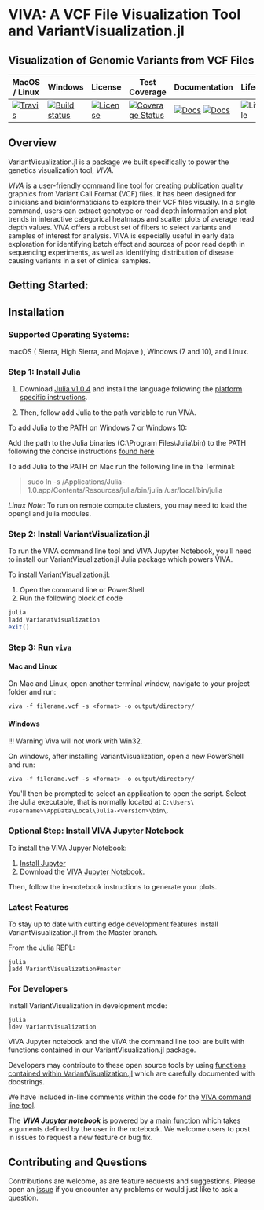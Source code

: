 # VIVA: A VCF File Visualization Tool and VariantVisualization.jl

## Visualization of Genomic Variants from VCF Files


| MacOS / Linux | Windows | License | Test Coverage | Documentation | Lifecycle |
| --- | ---- | ------ | ------ | ---- | ---- |
|[![Travis](https://img.shields.io/travis/compbiocore/VariantVisualization.jl/master.svg?style=flat-square)](https://travis-ci.org/compbiocore/VariantVisualization.jl)|[![Build status](https://ci.appveyor.com/api/projects/status/67hyn6rckulwr2dj/branch/master?svg=true)](https://ci.appveyor.com/project/fernandogelin/variantvisualization-jl/branch/master)|[![License](https://img.shields.io/badge/license-MIT-orange.svg?style=flat-square)](https://github.com/compbiocore/VariantVisualization.jl/blob/master/LICENSE.md)|[![Coverage Status](https://coveralls.io/repos/github/compbiocore/VariantVisualization.jl/badge.svg?branch=master)](https://coveralls.io/github/compbiocore/VariantVisualization.jl?branch=master)|[![Docs](https://img.shields.io/badge/docs-stable-blue.svg?style=flat-square)](https://compbiocore.github.io/VariantVisualization.jl/stable) [![Docs](https://img.shields.io/badge/docs-latest-blue.svg?style=flat-square)](https://compbiocore.github.io/VariantVisualization.jl/latest) | ![Lifecycle](https://img.shields.io/badge/lifecycle-active-green.svg?style=flat-square) |


## Overview

VariantVisualization.jl is a package we built specifically to power the genetics visualization tool, *VIVA*.

*VIVA* is a user-friendly command line tool for creating publication quality graphics from Variant Call Format (VCF) files. It has been designed for clinicians and bioinformaticians to explore their VCF files visually. In a single command, users can extract genotype or read depth information and plot trends in interactive categorical heatmaps and scatter plots of average read depth values. VIVA offers a robust set of filters to select variants and samples of interest for analysis. VIVA is especially useful in early data exploration for identifying batch effect and sources of poor read depth in sequencing experiments, as well as identifying distribution of disease causing variants in a set of clinical samples.


## Getting Started:

## Installation

### Supported Operating Systems:

macOS ( Sierra, High Sierra, and Mojave ), Windows (7 and 10), and Linux.

### Step 1: Install Julia

1. Download [Julia v1.0.4]("https://julialang.org/downloads/") and install the language following the [platform specific instructions](https://julialang.org/downloads/platform.html).

2. Then, follow add Julia to the path variable to run VIVA.

To add Julia to the PATH on Windows 7 or Windows 10:

Add the path to the Julia binaries (C:\Program Files\Julia\bin) to the PATH following the concise instructions [found here](https://www.java.com/en/download/help/path.xml)

To add Julia to the PATH on Mac run the following line in the Terminal:

> sudo ln -s /Applications/Julia-1.0.app/Contents/Resources/julia/bin/julia /usr/local/bin/julia


*Linux Note*: To run on remote compute clusters, you may need to load the opengl and julia modules.


### Step 2: Install VariantVisualization.jl

To run the VIVA command line tool and VIVA Jupyter Notebook, you'll need to install our VariantVisualization.jl Julia package which powers VIVA.

To install VariantVisualization.jl:

1. Open the command line or PowerShell
2. Run the following block of code

```julia
julia
]add VarianatVisualization
exit()
```
### Step 3: Run `viva`

#### Mac and Linux

On Mac and Linux, open another terminal window, navigate to your project folder and run:

```shell
viva -f filename.vcf -s <format> -o output/directory/
```

#### Windows

!!! Warning
    Viva will not work with Win32.

On windows, after installing VariantVisualization, open a new PowerShell and run:
```shell
viva -f filename.vcf -s <format> -o output/directory/
```

You'll then be prompted to select an application to open the script. Select the Julia executable, that is normally located
at `C:\Users\<username>\AppData\Local\Julia-<version>\bin\`.



### Optional Step: Install VIVA Jupyter Notebook

To install the VIVA Jupyer Notebook:

1. [Install Jupyter](https://jupyter.org/install)
2. Download the [VIVA Jupyter Notebook](https://github.com/compbiocore/VariantVisualization.jl/blob/master/VIVA.ipynb).

Then, follow the in-notebook instructions to generate your plots.

### Latest Features

To stay up to date with cutting edge development features install VariantVisualization.jl from the Master branch.

From the Julia REPL:

```shell
julia
]add VariantVisualization#master
```

### For Developers

Install VariantVisualization in development mode:
```shell
julia
]dev VariantVisualization
```

VIVA Jupyter notebook and the VIVA the command line tool are built with functions contained in our VariantVisualization.jl package.

Developers may contribute to these open source tools by using [functions contained within VariantVisualization.jl](https://github.com/compbiocore/VariantVisualization.jl/tree/master/src/) which are carefully documented with docstrings.

We have included in-line comments within the code for the [VIVA command line tool](https://github.com/compbiocore/VariantVisualization.jl/tree/master/viva).

The ***VIVA Jupyter notebook*** is powered by a [main function](https://github.com/compbiocore/VariantVisualization.jl/tree/master/src/new_notebook_utils.jl) which takes arguments defined by the user in the notebook. We welcome users to post in issues to request a new feature or bug fix.

## Contributing and Questions

Contributions are welcome, as are feature requests and suggestions. Please open an
[issue][issues-url] if you encounter any problems or would just like to ask a question.

[issues-url]: https://github.com/compbiocore/VariantVisualization.jl/issues

